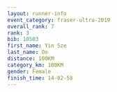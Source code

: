```yaml
---
layout: runner-info 
event_category: fraser-ultra-2019 
overall_rank: 7
rank: 3
bib: 10503
first_name: Yin Sze
last_name: Oo
distance: 100KM
category_km: 100KM
gender: Female
finish_time: 14-02-58
---
```

